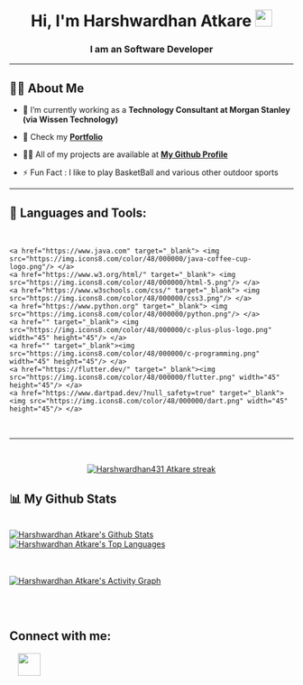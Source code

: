 <!-- <a href="#"><img width="100%" height="auto" src="" height="175px"/></a> -->

<h1 align="center">Hi, I'm Harshwardhan Atkare <img src="https://raw.githubusercontent.com/MartinHeinz/MartinHeinz/master/wave.gif" width="30px"></h1>
<h3 align="center">I am an Software Developer</h3>

<hr>

## 🙋‍♂️ About Me

- 🔭 I’m currently working as a **Technology Consultant at Morgan Stanley (via Wissen Technology)**

- 🌱 Check my **[Portfolio](https://harshwardhanatkare.netlify.app/)** 

- 👨‍💻 All of my projects are available at **[My Github Profile](https://github.com/Harshwardhan431)**

- ⚡ Fun Fact : I like to play BasketBall and various other outdoor sports
<hr>

## 🚀 Languages and Tools:
<br>

<p align="left"> 
    
    <a href="https://www.java.com" target="_blank"> <img src="https://img.icons8.com/color/48/000000/java-coffee-cup-logo.png"/> </a>
    <a href="https://www.w3.org/html/" target="_blank"> <img src="https://img.icons8.com/color/48/000000/html-5.png"/> </a> 
    <a href="https://www.w3schools.com/css/" target="_blank"> <img src="https://img.icons8.com/color/48/000000/css3.png"/> </a>  
    <a href="https://www.python.org" target="_blank"> <img src="https://img.icons8.com/color/48/000000/python.png"/> </a>
    <a href="" target="_blank"> <img src="https://img.icons8.com/color/48/000000/c-plus-plus-logo.png" width="45" height="45"/> </a> 
    <a href="" target="_blank"><img src="https://img.icons8.com/color/48/000000/c-programming.png" width="45" height="45"/> </a>  
    <a href="https://flutter.dev/" target="_blank"><img src="https://img.icons8.com/color/48/000000/flutter.png" width="45" height="45"/> </a> 
    <a href="https://www.dartpad.dev/?null_safety=true" target="_blank"><img src="https://img.icons8.com/color/48/000000/dart.png" width="45" height="45"/> </a>

</p>


<br/>
<hr>
<br>
<p align="center">
    <a href="https://github.com/Harshwardhan431/github-readme-streak-stats">
        <img title="🔥 Get streak stats for your profile at git.io/streak-stats" alt="Harshwardhan431 Atkare streak" src="https://github-readme-streak-stats.herokuapp.com/?user=Harshwardhan431&theme=black-ice&hide_border=true&stroke=0000&background=060A0CD0"/>
    </a>
</p>

## 📊 My Github Stats

  <br/>
     <a href="https://github.com/Harshwardhan431/github-readme-stats"><img alt="Harshwardhan Atkare's Github Stats" src="https://github-readme-stats.vercel.app/api?username=Harshwardhan431&show_icons=true&count_private=true&theme=react&hide_border=true&bg_color=0D1117" /></a>
  <a href="https://github.com/Harshwardhan431/github-readme-stats"><img alt="Harshwardhan Atkare's Top Languages" src="https://github-readme-stats.vercel.app/api/top-langs/?username=Harshwardhan431&langs_count=8&count_private=true&layout=compact&theme=react&hide_border=true&bg_color=0D1117" /></a>
  <br/>



<br/>
<br/>

<a href="https://github.com/Harshwardhan431/github-readme-activity-graph"><img alt="Harshwardhan Atkare's Activity Graph" src="https://activity-graph.herokuapp.com/graph?username=Harshwardhan431&bg_color=0D1117&color=5BCDEC&line=5BCDEC&point=FFFFFF&hide_border=true" /></a>

<br/>
<br/>

## Connect with me:
<a href = "https://www.linkedin.com/in/harshwardhan-atkare-49a9961bb/"><img src="https://cdn-icons-png.flaticon.com/512/124/124011.png" hspace="15" width="40" height="40"/></a>


</p>
